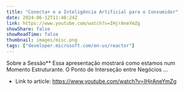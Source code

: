 ```yaml
---
title: "Conecta+ e a Inteligência Artificial para o Consumidor"
date: 2024-06-12T11:48:24Z
link: https://www.youtube.com/watch?v=IHjrAneYmZg
showShare: false
showReadTime: false
thumbnail: images/misc.png
tags: ["developer.microsoft.com/en-us/reactor"]
---
```

Sobre a Sessão** Essa apresentação mostrará como estamos num Momento Estruturante. O Ponto de Interseção entre Negócios ...

- Link to article: https://www.youtube.com/watch?v=IHjrAneYmZg